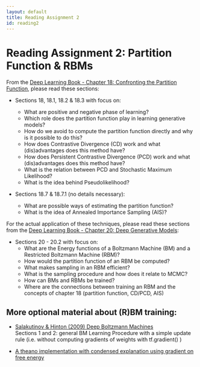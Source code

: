 ```yaml
---
layout: default
title: Reading Assignment 2
id: reading2
---
```



# Reading Assignment 2: Partition Function & RBMs

From the [Deep Learning Book - Chapter 18: Confronting the Partition Function](http://www.deeplearningbook.org/contents/partition.html), please read these sections:

* Sections 18, 18.1, 18.2 & 18.3 with focus on:
  * What are positive and negative phase of learning?
  * Which role does the partition function play in learning generative models?
  * How do we avoid to compute the partition function directly and why is it possible to do this?
  * How does Contrastive Divergence (CD) work and what (dis)advantages does this method have?
  * How does Persistent Contrastive Divergence (PCD) work and what (dis)advantages does this method have?
  * What is the relation between PCD and Stochastic Maximum Likelihood?
  * What is the idea behind Pseudolikelihood?

* Sections 18.7 & 18.7.1 (no details necessary):
  * What are possible ways of estimating the partition function?
  * What is the idea of Annealed Importance Sampling (AIS)?

For the actual application of these techniques, please read these sections from the [Deep Learning Book - Chapter 20: Deep Generative Models](http://www.deeplearningbook.org/contents/generative_models.html):

* Sections 20 - 20.2 with focus on:
  * What are the Energy functions of a Boltzmann Machine (BM) and a Restricted Boltzmann Machine (RBM)?
  * How would the partition function of an RBM be computed?
  * What makes sampling in an RBM efficient?
  * What is the sampling procedure and how does it relate to MCMC?
  * How can BMs and RBMs be trained?
  * Where are the connections between training an RBM and the concepts of chapter 18 (partition function, CD/PCD, AIS)

## More optional material about (R)BM training:

* [Salakutinov & Hinton (2009) Deep Boltzmann Machines](http://proceedings.mlr.press/v5/salakhutdinov09a/salakhutdinov09a.pdf)  
Sections 1 and 2: general BM Learning Procedure with a simple update rule (i.e. without computing gradients of weights with tf.gradient() )

* [A theano implementation with condensed explanation using gradient on free energy](http://deeplearning.net/tutorial/rbm.html)